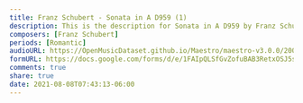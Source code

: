 ```yaml
---
title: Franz Schubert - Sonata in A D959 (1)
description: This is the description for Sonata in A D959 by Franz Schubert
composers: [Franz Schubert]
periods: [Romantic]
audioURL: https://OpenMusicDataset.github.io/Maestro/maestro-v3.0.0/2006/MIDI-Unprocessed_01_R2_2006_01_ORIG_MID--AUDIO_01_R2_2006_01_Track01_wav.midi
formURL: https://docs.google.com/forms/d/e/1FAIpQLSfGvZofuBAB3RetxOSJ5sZVvJDgeaeaoNsJhdj8BjB8tiOcLg/viewform
comments: true
share: true
date: 2021-08-08T07:43:13-06:00
---
```

